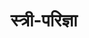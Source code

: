 ---
title: स्त्री-परिज्ञा

type: chapter

order:
  aagam: 
    position: 2
    depth: 1
  book: 
    position: 1
    depth: 2
  chapter: 
    position: 4
    depth: 3

parent:
  type: book

children:
  type: lesson
  count: 2

---
